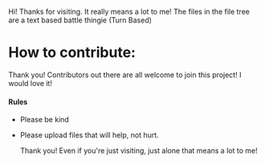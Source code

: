 Hi! Thanks for visiting. It really means a lot to me!
The files in the file tree are a text based battle thingie (Turn Based)


# How to contribute:
Thank you! Contributors out there are all welcome to join this project! I would love it!

#### Rules
- Please be kind
- Please upload files that will help, not hurt.


  Thank you!
  Even if you're just visiting, just alone that means a lot to me!
